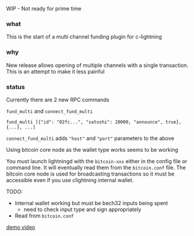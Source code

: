 WIP - Not ready for prime time

### what

This is the start of a multi channel funding plugin for c-lightning

### why

New release allows opening of multiple channels with a single transaction.
This is an attempt to make it less painful

### status

Currently there are 2 new RPC commands

`fund_multi` and `connect_fund_multi`

`fund_multi [{"id": "02fc...", "satoshi": 20000, "announce", true}, {...}, ...]`

`connect_fund_multi` adds `"host"` and `"port"` parameters to the above

Using bitcoin core node as the wallet type works seems to be working

You must launch lightningd with the `bitcoin-xxx` either in the config file or command line.  It will eventually read them from the `bitcoin.conf` file.  The bitcoin core node is used for broadcasting transactions so it must be accessible even if you use clightning internal wallet.

TODO:
* Internal wallet working but must be bech32 inputs being spent
    * need to check input type and sign appropriately
* Read from  `bitcoin.conf`

[demo video](https://www.youtube.com/watch?v=exDYLpTncng&feature=youtu.be)